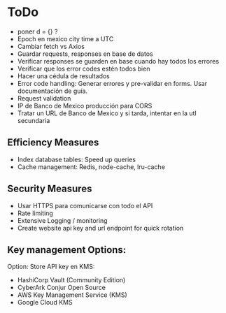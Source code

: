 # ToDo

- poner d = {} ?
- Epoch en mexico city time a UTC
- Cambiar fetch vs Axios
- Guardar requests, responses en base de datos
- Verificar responses se guarden en base cuando hay todos los errores
- Verificar que los error codes estén todos bien
- Hacer una cédula de resultados
- Error code handling: Generar errores y pre-validar en forms. Usar documentación de guía.
- Request validation
- IP de Banco de Mexico producción para CORS
- Tratar un URL de Banco de Mexico y si tarda, intentar en la utl secundaria

## Efficiency Measures

- Index database tables: Speed up queries
- Cache management: Redis, node-cache, lru-cache

## Security Measures

- Usar HTTPS para comunicarse con todo el API
- Rate limiting
- Extensive Logging / monitoring
- Create website api key and url endpoint for quick rotation

## Key management Options:

Option: Store API key en KMS:

- HashiCorp Vault (Community Edition)
- CyberArk Conjur Open Source
- AWS Key Management Service (KMS)
- Google Cloud KMS
